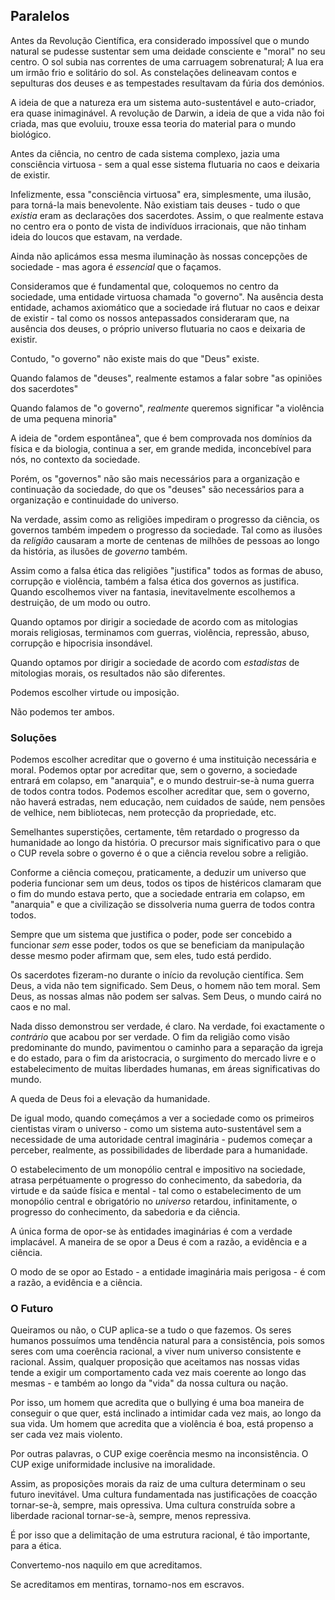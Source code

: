 ## Paralelos

Antes da Revolução Científica, era considerado impossível que o mundo natural se pudesse sustentar sem uma deidade consciente e "moral" no seu centro. O sol subia nas correntes de uma carruagem sobrenatural; A lua era um irmão frio e solitário do sol. As constelações delineavam contos e sepulturas dos deuses e as tempestades resultavam da fúria dos demónios.

A ideia de que a natureza era um sistema auto-sustentável e auto-criador, era quase inimaginável. A revolução de Darwin, a ideia de que a vida não foi criada, mas que evoluiu, trouxe essa teoria do material para o mundo biológico.

Antes da ciência, no centro de cada sistema complexo, jazia uma consciência virtuosa - sem a qual esse sistema flutuaria no caos e deixaria de existir.

Infelizmente, essa "consciência virtuosa" era, simplesmente, uma ilusão, para torná-la mais benevolente. Não existiam tais deuses - tudo o que *existia* eram as declarações dos sacerdotes. Assim, o que realmente estava no centro era o ponto de vista de indivíduos irracionais, que não tinham ideia do loucos que estavam, na verdade.

Ainda não aplicámos essa mesma iluminação às nossas concepções de sociedade - mas agora é *essencial* que o façamos.

Consideramos que é fundamental que, coloquemos no centro da sociedade, uma entidade virtuosa chamada "o governo". Na ausência desta entidade, achamos axiomático que a sociedade irá flutuar no caos e deixar de existir - tal como os nossos antepassados consideraram que, na ausência dos deuses, o próprio universo flutuaria no caos e deixaria de existir.

Contudo, "o governo" não existe mais do que "Deus" existe.

Quando falamos de "deuses", realmente estamos a falar sobre "as opiniões dos sacerdotes"

Quando falamos de "o governo", *realmente* queremos significar "a violência de uma pequena minoria"

A ideia de "ordem espontânea", que é bem comprovada nos domínios da física e da biologia, continua a ser, em grande medida, inconcebível para nós, no contexto da sociedade.

Porém, os "governos" não são mais necessários para a organização e continuação da sociedade, do que os "deuses" são necessários para a organização e continuidade do universo.

Na verdade, assim como as religiões impediram o progresso da ciência, os governos também impedem o progresso da sociedade. Tal como as ilusões da *religião* causaram a morte de centenas de milhões de pessoas ao longo da história, as ilusões de *governo* também.

Assim como a falsa ética das religiões "justifica" todos as formas de abuso, corrupção e violência, também a falsa ética dos governos as justifica. Quando escolhemos viver na fantasia, inevitavelmente escolhemos a destruição, de um modo ou outro.

Quando optamos por dirigir a sociedade de acordo com as mitologias morais religiosas, terminamos com guerras, violência, repressão, abuso, corrupção e hipocrisia insondável.

Quando optamos por dirigir a sociedade de acordo com *estadistas* de mitologias morais, os resultados não são diferentes.

Podemos escolher virtude ou imposição.

Não podemos ter ambos.

### Soluções

Podemos escolher acreditar que o governo é uma instituição necessária e moral. Podemos optar por acreditar que, sem o governo, a sociedade entrará em colapso, em "anarquia", e o mundo destruir-se-à numa guerra de todos contra todos. Podemos escolher acreditar que, sem o governo, não haverá estradas, nem educação, nem cuidados de saúde, nem pensões de velhice, nem bibliotecas, nem protecção da propriedade, etc.

Semelhantes superstições, certamente, têm retardado o progresso da humanidade ao longo da história. O precursor mais significativo para o que o CUP revela sobre o governo é o que a ciência revelou sobre a religião.

Conforme a ciência começou, praticamente, a deduzir um universo que poderia funcionar sem um deus, todos os tipos de histéricos clamaram que o fim do mundo estava perto, que a sociedade entraria em colapso, em "anarquia" e que a civilização se dissolveria numa guerra de todos contra todos.

Sempre que um sistema que justifica o poder, pode ser concebido a funcionar *sem* esse poder, todos os que se beneficiam da manipulação desse mesmo poder afirmam que, sem eles, tudo está perdido.

Os sacerdotes fizeram-no durante o início da revolução científica. Sem Deus, a vida não tem significado. Sem Deus, o homem não tem moral. Sem Deus, as nossas almas não podem ser salvas. Sem Deus, o mundo cairá no caos e no mal.

Nada disso demonstrou ser verdade, é claro. Na verdade, foi exactamente o *contrário* que acabou por ser verdade. O fim da religião como visão predominante do mundo, pavimentou o caminho para a separação da igreja e do estado, para o fim da aristocracia, o surgimento do mercado livre e o estabelecimento de muitas liberdades humanas, em áreas significativas do mundo.

A queda de Deus foi a elevação da humanidade.

De igual modo, quando começámos a ver a sociedade como os primeiros cientistas viram o universo - como um sistema auto-sustentável sem a necessidade de uma autoridade central imaginária - pudemos começar a perceber, realmente, as possibilidades de liberdade para a humanidade.

O estabelecimento de um monopólio central e impositivo na sociedade, atrasa perpétuamente o progresso do conhecimento, da sabedoria, da virtude e da saúde física e mental - tal como o estabelecimento de um monopólio central e obrigatório no *universo* retardou, infinitamente, o progresso do conhecimento, da sabedoria e da ciência.

A única forma de opor-se às entidades imaginárias é com a verdade implacável. A maneira de se opor a Deus é com a razão, a evidência e a ciência.

O modo de se opor ao Estado - a entidade imaginária mais perigosa - é com a razão, a evidência e a ciência.

### O Futuro

Queiramos ou não, o CUP aplica-se a tudo o que fazemos. Os seres humanos possuímos uma tendência natural para a consistência, pois somos seres com uma coerência racional, a viver num universo consistente e racional. Assim, qualquer proposição que aceitamos nas nossas vidas tende a exigir um comportamento cada vez mais coerente ao longo das mesmas - e também ao longo da "vida" da nossa cultura ou nação.

Por isso, um homem que acredita que o bullying é uma boa maneira de conseguir o que quer, está inclinado a intimidar cada vez mais, ao longo da sua vida. Um homem que acredita que a violência é boa, está propenso a ser cada vez mais violento.

Por outras palavras, o CUP exige coerência mesmo na inconsistência. O CUP exige uniformidade inclusive na imoralidade.

Assim, as proposições morais da raiz de uma cultura determinam o seu futuro inevitável. Uma cultura fundamentada nas justificações de coacção tornar-se-à, sempre, mais opressiva. Uma cultura construída sobre a liberdade racional tornar-se-à, sempre, menos repressiva.

É por isso que a delimitação de uma estrutura racional, é tão importante, para a ética.

Convertemo-nos naquilo em que acreditamos.

Se acreditamos em mentiras, tornamo-nos em escravos.